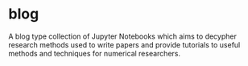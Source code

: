 # blog
A blog type collection of Jupyter Notebooks which aims to decypher research methods used to write papers and provide tutorials to useful methods and techniques for numerical researchers.
